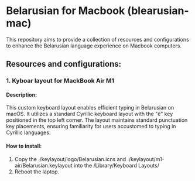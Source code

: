 # Belarusian for Macbook (blearusian-mac)

This repository aims to provide a collection of resources and configurations to enhance the Belarusian language experience on Macbook computers.

## Resources and configurations:

### 1. Kyboar layout for MackBook Air M1
#### Description:
This custom keyboard layout enables efficient typing in Belarusian on macOS. It utilizes a standard Cyrillic keyboard layout with the "ё" key positioned in the top left corner. The layout maintains standard punctuation key placements, ensuring familiarity for users accustomed to typing in Cyrillic languages.

#### How to install:
1. Copy the ./keylayout/logo/Belarusian.icns and ./keylayout/m1-air/Belarusian.keylayout into the /Library/Keyboard Layouts/
2. Reboot the laptop.
